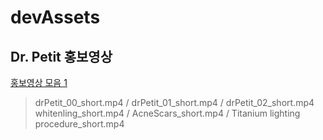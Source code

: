 # devAssets
## Dr. Petit 홍보영상
[홍보영상 모음 1](https://devbm31.github.io/devAssets/drPetitVideo-01.html)
> drPetit_00_short.mp4 /
> drPetit_01_short.mp4 /
> drPetit_02_short.mp4  
> whitenling_short.mp4 /
> AcneScars_short.mp4 /
> Titanium lighting procedure_short.mp4
